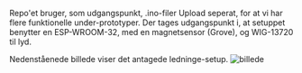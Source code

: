 Repo'et bruger, som udgangspunkt, .ino-filer
Upload seperat, for at vi har flere funktionelle under-prototyper.
Der tages udgangspunkt i, at setuppet benytter en ESP-WROOM-32, med en magnetsensor (Grove), og WIG-13720 til lyd.

Nedenståenede billede viser det antagede ledninge-setup.
![billede](https://github.com/DigitalBogorm/IntroMusicPlayer/assets/122612269/4d5572c8-4285-44c4-8a7f-9360d501529e)
